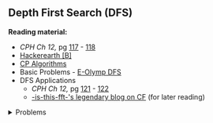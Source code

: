 ## Depth First Search (DFS)

**Reading material:**
* *CPH Ch 12,* pg [117](https://cses.fi/book/book.pdf#page=127) - [118](https://cses.fi/book/book.pdf#page=128)
* [Hackerearth [B]](https://www.hackerearth.com/practice/algorithms/graphs/depth-first-search/tutorial/)
* [CP Algorithms](https://cp-algorithms.com/graph/depth-first-search.html)
* Basic Problems - [E-Olymp DFS](https://www.e-olymp.com/en/contests/9116)
* DFS Applications
    * *CPH Ch 12,* pg [121](https://cses.fi/book/book.pdf#page=131) - [122](https://cses.fi/book/book.pdf#page=132)
    * [-is-this-fft-'s legendary blog on CF](https://codeforces.com/blog/entry/68138) (for later reading)

<details>
<summary>Problems</summary>
<ul>
    <li><a href="https://codeforces.com/problemset/problem/1143/C">CF 1143 C Queen</a></li>
    <li><a href="https://codeforces.com/problemset/problem/277/A">CF 277 A</a></li>
    <li><a href="https://codeforces.com/problemset/problem/1130/C">CF 1130 C</a></li>
    <li><a href="https://codeforces.com/problemset/problem/580/C">CF 580 C</a></li>
    <li><a href="https://codeforces.com/problemset/problem/510/B">CF 510 B</a></li>
    <li><a href="https://codeforces.com/problemset/problem/839/C">CF 839 C</a></li>
    <li><a href="https://codeforces.com/problemset/problem/1325/C">CF 1325 C</a></li>
    <li><a href="https://www.spoj.com/problems/BUGLIFE/">Spoj BUGLIFE</a></li>
    <li><a href="https://codeforces.com/problemset/problem/687/A">CF 687 A</a></li>
    <li><a href="https://codeforces.com/problemset/problem/1176/E">CF 1176 E</a></li>
</ul>
</details>
